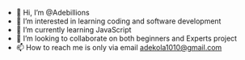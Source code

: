 - 👋 Hi, I’m @Adebillions
- 👀 I’m interested in learning coding and software development
- 🌱 I’m currently learning JavaScript
- 💞️ I’m looking to collaborate on both beginners and Experts project
- 📫 How to reach me is only via email adekola1010@gmail.com

<!---
Adebillions/Adebillions is a ✨ special ✨ repository because its `README.md` (this file) appears on your GitHub profile.
You can click the Preview link to take a look at your changes.
--->
